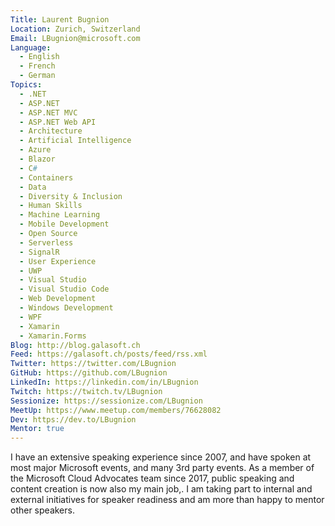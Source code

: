 ```yaml
---
Title: Laurent Bugnion
Location: Zurich, Switzerland
Email: LBugnion@microsoft.com
Language:
  - English
  - French
  - German
Topics:
  - .NET
  - ASP.NET
  - ASP.NET MVC
  - ASP.NET Web API
  - Architecture
  - Artificial Intelligence
  - Azure
  - Blazor
  - C#
  - Containers
  - Data
  - Diversity & Inclusion
  - Human Skills
  - Machine Learning
  - Mobile Development
  - Open Source
  - Serverless
  - SignalR
  - User Experience
  - UWP
  - Visual Studio
  - Visual Studio Code
  - Web Development
  - Windows Development
  - WPF
  - Xamarin
  - Xamarin.Forms
Blog: http://blog.galasoft.ch
Feed: https://galasoft.ch/posts/feed/rss.xml
Twitter: https://twitter.com/LBugnion
GitHub: https://github.com/LBugnion
LinkedIn: https://linkedin.com/in/LBugnion
Twitch: https://twitch.tv/LBugnion
Sessionize: https://sessionize.com/LBugnion
MeetUp: https://www.meetup.com/members/76628082
Dev: https://dev.to/LBugnion
Mentor: true
---
```

I have an extensive speaking experience since 2007, and have spoken at most major Microsoft events, and many 3rd party events. As a member of the Microsoft Cloud Advocates team since 2017, public speaking and content creation is now also my main job,. I am taking part to internal and external initiatives for speaker readiness and am more than happy to mentor other speakers.
